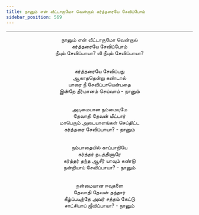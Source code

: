 ```yaml
---
title: நானும் என் வீட்டாருமோ வென்றால் கர்த்தரையே சேவிப்போம்
sidebar_position: 569
---
```


---
<center>
நானும் என் வீட்டாருமோ வென்றால்<br/>
கர்த்தரையே சேவிப்போம்<br/>
நீயும் சேவிப்பாயா? ஶி நீயும் சேவிப்பாயா?<br/><br/>

கர்த்தரையே சேவிப்பது<br/>
ஆகாததென்று கண்டால்<br/>
யாரை நீ சேவிப்பாயென்பதை<br/>
இன்றே தீர்மானம் செய்வாய்                - நானும்<br/><br/>

அடிமையான நம்மையுமே<br/>
தேவாதி தேவன் மீட்டார்<br/>
மாபெரும் அடையாளங்கள் செய்திட்ட<br/>
கர்த்தரை சேவிப்பாயா?                - நானும்<br/><br/>

நம்பாதையில் காப்பாறியே<br/>
கர்த்தர் நடத்தினாரே<br/>
கர்த்தர் தந்த ஆசீர் யாவும் கண்டு<br/>
நன்றியாய் சேவிப்பாயா?                - நானும்<br/><br/>

நன்மையான ஈவுகளை<br/>
தேவாதி தேவன் தந்தார்<br/>
கீழ்ப்படிந்தே அவர் சத்தம் கேட்டு<br/>
சாட்சியாய் ஜீவிப்பாயா?                - நானும்
</center>